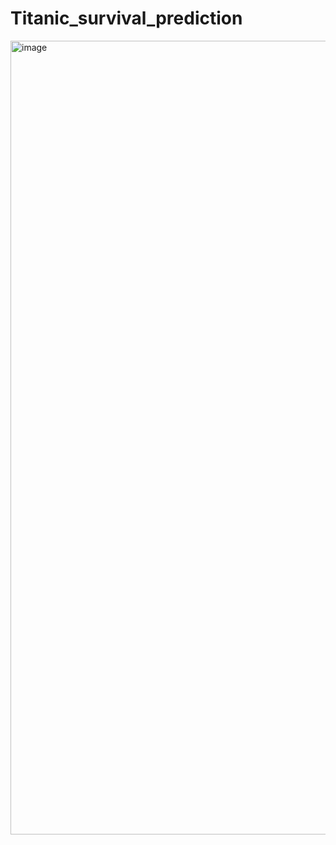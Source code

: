 # Titanic_survival_prediction
<img width="831" height="1270" alt="image" src="https://github.com/user-attachments/assets/e9fb1b3d-0e42-4ff0-af17-891b2d3bf27d" />
